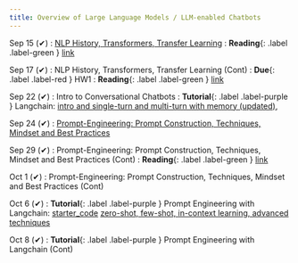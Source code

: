```yaml
---
title: Overview of Large Language Models / LLM-enabled Chatbots
---
```


Sep 15 (✔)
: [NLP History, Transformers, Transfer Learning](https://iu.instructure.com/courses/2329710/files/194767987?module_item_id=36869156)
: **Reading**{: .label .label-green } [link](https://www.wwt.com/blog/a-brief-history-of-nlp) 

Sep 17 (✔)
: NLP History, Transformers, Transfer Learning (Cont)
: **Due**{: .label .label-red } HW1
: **Reading**{: .label .label-green } [link](https://sites.gatech.edu/omscs7641/2024/02/07/transfer-learning-for-boosting-neural-network-performance/) 

Sep 22 (✔)
: Intro to Conversational Chatbots
: **Tutorial**{: .label .label-purple } Langchain: [intro and single-turn and multi-turn with memory (updated)](https://drive.google.com/open?id=1wFN2AZXMidOU2j1vZmXhCzmsv8u-gFm4&usp=drive_fs), 

Sep 24 (✔)
: [Prompt-Engineering: Prompt Construction, Techniques, Mindset and Best Practices](https://iu.instructure.com/courses/2329710/files/195336895?module_item_id=36918742)

Sep 29 (✔)
: Prompt-Engineering: Prompt Construction, Techniques, Mindset and Best Practices (Cont)
: **Reading**{: .label .label-green } [link](https://arxiv.org/pdf/2305.11430)

Oct 1 (✔)
: Prompt-Engineering: Prompt Construction, Techniques, Mindset and Best Practices (Cont)

Oct 6 (✔)
: **Tutorial**{: .label .label-purple } Prompt Engineering with Langchain: [starter_code](https://drive.google.com/file/d/19i6tzhQxgdAm7rZ5cihEWd6fnlmycuBV/view?usp=sharing) [zero-shot, few-shot, in-context learning, advanced techniques](#)

Oct 8 (✔)
: **Tutorial**{: .label .label-purple } Prompt Engineering with Langchain (Cont)